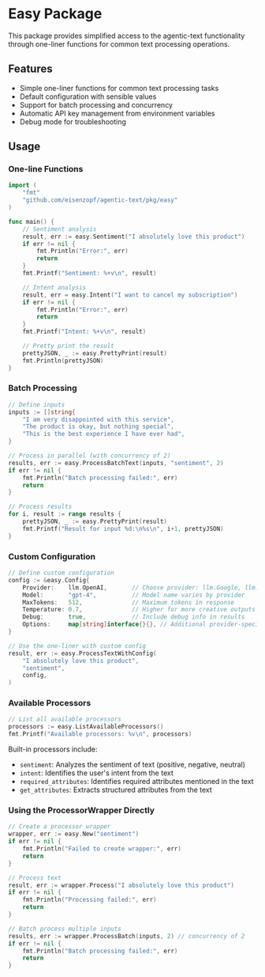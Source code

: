 # Easy Package

This package provides simplified access to the agentic-text functionality through one-liner functions for common text processing operations.

## Features

- Simple one-liner functions for common text processing tasks
- Default configuration with sensible values
- Support for batch processing and concurrency
- Automatic API key management from environment variables
- Debug mode for troubleshooting

## Usage

### One-line Functions

```go
import (
    "fmt"
    "github.com/eisenzopf/agentic-text/pkg/easy"
)

func main() {
    // Sentiment analysis
    result, err := easy.Sentiment("I absolutely love this product")
    if err != nil {
        fmt.Println("Error:", err)
        return
    }
    fmt.Printf("Sentiment: %+v\n", result)

    // Intent analysis
    result, err = easy.Intent("I want to cancel my subscription")
    if err != nil {
        fmt.Println("Error:", err)
        return
    }
    fmt.Printf("Intent: %+v\n", result)

    // Pretty print the result
    prettyJSON, _ := easy.PrettyPrint(result)
    fmt.Println(prettyJSON)
}
```

### Batch Processing

```go
// Define inputs
inputs := []string{
    "I am very disappointed with this service",
    "The product is okay, but nothing special",
    "This is the best experience I have ever had",
}

// Process in parallel (with concurrency of 2)
results, err := easy.ProcessBatchText(inputs, "sentiment", 2)
if err != nil {
    fmt.Println("Batch processing failed:", err)
    return
}

// Process results
for i, result := range results {
    prettyJSON, _ := easy.PrettyPrint(result)
    fmt.Printf("Result for input %d:\n%s\n", i+1, prettyJSON)
}
```

### Custom Configuration

```go
// Define custom configuration
config := &easy.Config{
    Provider:    llm.OpenAI,       // Choose provider: llm.Google, llm.OpenAI, llm.Groq, llm.Amazon
    Model:       "gpt-4",          // Model name varies by provider
    MaxTokens:   512,              // Maximum tokens in response
    Temperature: 0.7,              // Higher for more creative outputs
    Debug:       true,             // Include debug info in results
    Options:     map[string]interface{}{}, // Additional provider-specific options
}

// Use the one-liner with custom config
result, err := easy.ProcessTextWithConfig(
    "I absolutely love this product", 
    "sentiment", 
    config,
)
```

### Available Processors

```go
// List all available processors
processors := easy.ListAvailableProcessors()
fmt.Printf("Available processors: %v\n", processors)
```

Built-in processors include:
- `sentiment`: Analyzes the sentiment of text (positive, negative, neutral)
- `intent`: Identifies the user's intent from the text
- `required_attributes`: Identifies required attributes mentioned in the text
- `get_attributes`: Extracts structured attributes from the text

### Using the ProcessorWrapper Directly

```go
// Create a processor wrapper
wrapper, err := easy.New("sentiment")
if err != nil {
    fmt.Println("Failed to create wrapper:", err)
    return
}

// Process text
result, err := wrapper.Process("I absolutely love this product")
if err != nil {
    fmt.Println("Processing failed:", err)
    return
}

// Batch process multiple inputs
results, err := wrapper.ProcessBatch(inputs, 2) // concurrency of 2
if err != nil {
    fmt.Println("Batch processing failed:", err)
    return
}
``` 